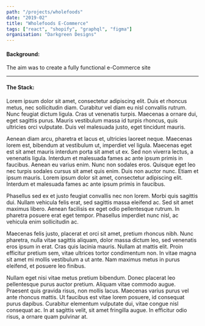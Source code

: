 ```yaml
---
path: "/projects/wholefoods"
date: "2019-02"
title: "Wholefoods E-Commerce"
tags: ["react", "shopify", "graphql", "figma"]
organisation: "Darkgreen Designs"
---
```


#### Background:

The aim was to create a fully functional e-Commerce site

---

#### The Stack:

Lorem ipsum dolor sit amet, consectetur adipiscing elit. Duis et rhoncus metus, nec sollicitudin diam. Curabitur vel diam eu nisl convallis rutrum. Nunc feugiat dictum ligula. Cras ut venenatis turpis. Maecenas a ornare dui, eget sagittis purus. Mauris vestibulum massa id turpis rhoncus, quis ultricies orci vulputate. Duis vel malesuada justo, eget tincidunt mauris.

Aenean diam arcu, pharetra et lacus et, ultricies laoreet neque. Maecenas lorem est, bibendum at vestibulum ut, imperdiet vel ligula. Maecenas eget est sit amet mauris interdum porta sit amet ut ex. Sed non viverra lectus, a venenatis ligula. Interdum et malesuada fames ac ante ipsum primis in faucibus. Aenean eu varius enim. Nunc non sodales eros. Quisque eget leo nec turpis sodales cursus sit amet quis enim. Duis non auctor nunc. Etiam et ipsum mauris. Lorem ipsum dolor sit amet, consectetur adipiscing elit. Interdum et malesuada fames ac ante ipsum primis in faucibus.

Phasellus sed ex et justo feugiat convallis nec non lorem. Morbi quis sagittis dui. Nullam vehicula felis erat, sed sagittis massa eleifend ac. Sed sit amet maximus libero. Aenean facilisis ex eget odio pellentesque rutrum. In pharetra posuere erat eget tempor. Phasellus imperdiet nunc nisl, ac vehicula enim sollicitudin ac.

Maecenas felis justo, placerat et orci sit amet, pretium rhoncus nibh. Nunc pharetra, nulla vitae sagittis aliquam, dolor massa dictum leo, sed venenatis eros ipsum in erat. Cras quis lacinia mauris. Nullam at mattis elit. Proin efficitur pretium sem, vitae ultrices tortor condimentum non. In vitae magna sit amet mi mollis vestibulum a ut ante. Nam maximus metus in purus eleifend, et posuere leo finibus.

Nullam eget nisi vitae metus pretium bibendum. Donec placerat leo pellentesque purus auctor pretium. Aliquam vitae commodo augue. Praesent quis gravida risus, non mollis lacus. Maecenas varius purus vel ante rhoncus mattis. Ut faucibus est vitae lorem posuere, id consequat purus dapibus. Curabitur elementum vulputate dui, vitae congue nisl consequat ac. In at sagittis velit, sit amet fringilla augue. In efficitur odio risus, a ornare quam pulvinar at.
